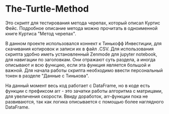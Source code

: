 # The-Turtle-Method
Это скрипт для тестирования метода черепах,  который описал Куртис Фейс.
Подробное описание метода можно прочитать в одноименной книге Куртиса "Метод черепах". 

В данном проекте использовался коннект к Тинькофф Инвестиции, для скачивания котировок и записи их в файл .CSV. 
Для использования скрипта удобно иметь установленный Zenmode для jupyter notebook, для навигации по заголовкам. Они отражают суть раздела, а иногда описывают и всю функцию, если эта функция является большой и важной. Для начала работы скрипта необходимо ввести персональный токен в разделе "Данные с Тинькова".

На данный момент весь код работает с DataFrame, но в коде есть функции с префиксом arr - это  зачатки работы алгоритма с матрицами, для увеличения скорости. 
Ввиду доработок, arr-функции пока не развиваются, так как логика описывается с помощью более наглядного DataFrame.   


